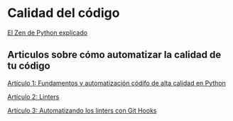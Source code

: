 
# Calidad del código
[El Zen de Python explicado](https://gist.github.com/javierdaza/4258b74e2eb7cfd4f55286061b592f37)

## Articulos sobre cómo automatizar la calidad de tu código

[Artículo 1: Fundamentos y automatización códifo de alta calidad en Python](https://medium.com/@gonzaloandres.diaz/fundamentos-y-automatizacion-codigo-de-alta-calidad-en-python-2020-671706a7f09b)

[Artículo 2: Linters](https://medium.com/@gonzaloandres.diaz/escribiendo-codigo-de-alta-calidad-en-python-parte-2-linters-64ffd8d2df91)

[Artículo 3: Automatizando los linters con Git Hooks](https://medium.com/@gonzaloandres.diaz/escribiendo-codigo-de-alta-calidad-en-python-parte-3-hooks-f3970a4bcdd7)
